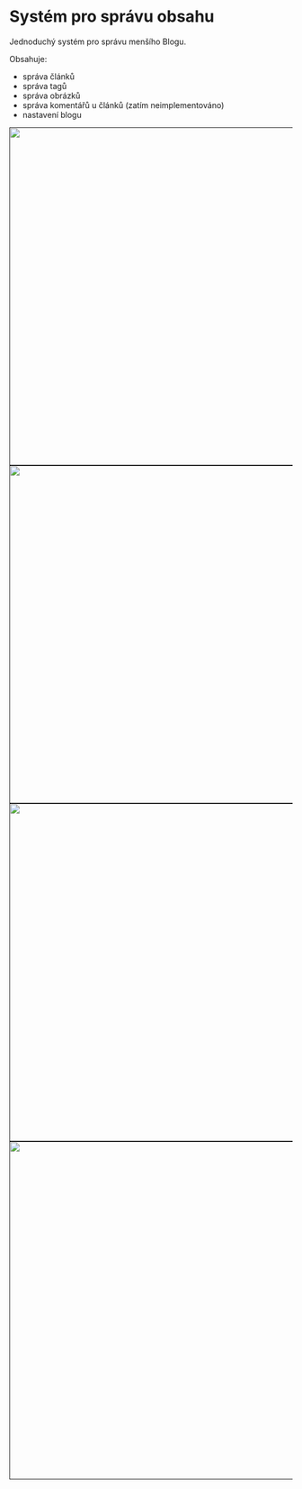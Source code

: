 # Systém pro správu obsahu

Jednoduchý systém pro správu menšího Blogu.

Obsahuje:
- správa článků
- správa tagů
- správa obrázků
- správa komentářů u článků (zatím neimplementováno)
- nastavení blogu

<a href=""><img src="http://alestichava.cz/github-images/blog-cms/articles_overview.png" width="600"></a>
<a href=""><img src="http://alestichava.cz/github-images/blog-cms/article_edit.png" width="600"></a>
<a href=""><img src="http://alestichava.cz/github-images/blog-cms/images.png" width="600"></a>
<a href=""><img src="http://alestichava.cz/github-images/blog-cms/tags.png" width="600"></a>